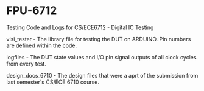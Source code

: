 # FPU-6712
Testing Code and Logs for CS/ECE6712 - Digital IC Testing

vlsi_tester - The library file for testing the DUT on ARDUINO. Pin numbers are defined within the code.

logfiles - The DUT state values and I/O pin signal outputs of all clock cycles from every test.

design_docs_6710 - The design files that were a aprt of the submission from last semester's CS/ECE 6710 course.

